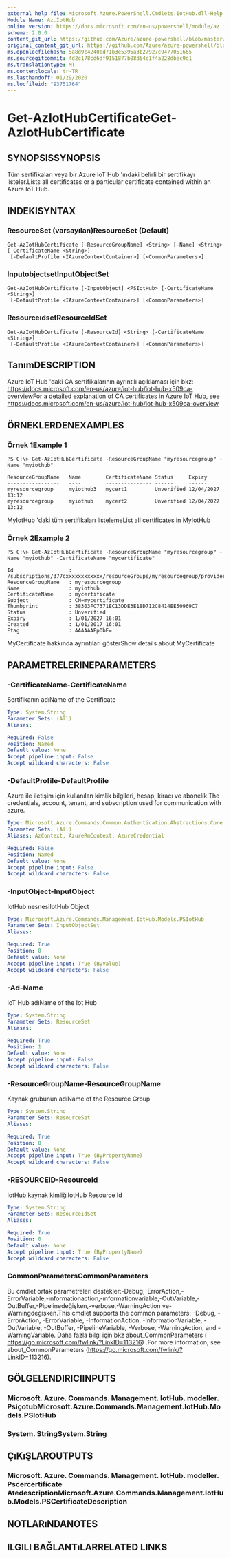 ```yaml
---
external help file: Microsoft.Azure.PowerShell.Cmdlets.IotHub.dll-Help.xml
Module Name: Az.IotHub
online version: https://docs.microsoft.com/en-us/powershell/module/az.iothub/get-aziothubcertificate
schema: 2.0.0
content_git_url: https://github.com/Azure/azure-powershell/blob/master/src/IotHub/IotHub/help/Get-AzIotHubCertificate.md
original_content_git_url: https://github.com/Azure/azure-powershell/blob/master/src/IotHub/IotHub/help/Get-AzIotHubCertificate.md
ms.openlocfilehash: 5a8d9c4240ed71b3e5395a3b27927c9477051665
ms.sourcegitcommit: 4d2c178cd6df9151877b08d54c1f4a228dbec9d1
ms.translationtype: MT
ms.contentlocale: tr-TR
ms.lasthandoff: 01/29/2020
ms.locfileid: "93751764"
---
```

# <span data-ttu-id="c5a9a-101">Get-AzIotHubCertificate</span><span class="sxs-lookup"><span data-stu-id="c5a9a-101">Get-AzIotHubCertificate</span></span>

## <span data-ttu-id="c5a9a-102">SYNOPSIS</span><span class="sxs-lookup"><span data-stu-id="c5a9a-102">SYNOPSIS</span></span>
<span data-ttu-id="c5a9a-103">Tüm sertifikaları veya bir Azure IoT Hub 'ındaki belirli bir sertifikayı listeler.</span><span class="sxs-lookup"><span data-stu-id="c5a9a-103">Lists all certificates or a particular certificate contained within an Azure IoT Hub.</span></span> 

## <span data-ttu-id="c5a9a-104">INDEKI</span><span class="sxs-lookup"><span data-stu-id="c5a9a-104">SYNTAX</span></span>

### <span data-ttu-id="c5a9a-105">ResourceSet (varsayılan)</span><span class="sxs-lookup"><span data-stu-id="c5a9a-105">ResourceSet (Default)</span></span>
```
Get-AzIotHubCertificate [-ResourceGroupName] <String> [-Name] <String> [-CertificateName <String>]
 [-DefaultProfile <IAzureContextContainer>] [<CommonParameters>]
```

### <span data-ttu-id="c5a9a-106">Inputobjectset</span><span class="sxs-lookup"><span data-stu-id="c5a9a-106">InputObjectSet</span></span>
```
Get-AzIotHubCertificate [-InputObject] <PSIotHub> [-CertificateName <String>]
 [-DefaultProfile <IAzureContextContainer>] [<CommonParameters>]
```

### <span data-ttu-id="c5a9a-107">Resourceıdset</span><span class="sxs-lookup"><span data-stu-id="c5a9a-107">ResourceIdSet</span></span>
```
Get-AzIotHubCertificate [-ResourceId] <String> [-CertificateName <String>]
 [-DefaultProfile <IAzureContextContainer>] [<CommonParameters>]
```

## <span data-ttu-id="c5a9a-108">Tanım</span><span class="sxs-lookup"><span data-stu-id="c5a9a-108">DESCRIPTION</span></span>
<span data-ttu-id="c5a9a-109">Azure IoT Hub 'daki CA sertifikalarının ayrıntılı açıklaması için bkz: https://docs.microsoft.com/en-us/azure/iot-hub/iot-hub-x509ca-overview</span><span class="sxs-lookup"><span data-stu-id="c5a9a-109">For a detailed explanation of CA certificates in Azure IoT Hub, see https://docs.microsoft.com/en-us/azure/iot-hub/iot-hub-x509ca-overview</span></span>

## <span data-ttu-id="c5a9a-110">ÖRNEKLERDEN</span><span class="sxs-lookup"><span data-stu-id="c5a9a-110">EXAMPLES</span></span>

### <span data-ttu-id="c5a9a-111">Örnek 1</span><span class="sxs-lookup"><span data-stu-id="c5a9a-111">Example 1</span></span>
```
PS C:\> Get-AzIotHubCertificate -ResourceGroupName "myresourcegroup" -Name "myiothub"

ResourceGroupName   Name        CertificateName Status     Expiry
-----------------   ----        --------------- ------     ------
myresourcegroup     myiothub3   mycert1         Unverified 12/04/2027 13:12
myresourcegroup     myiothub    mycert2         Unverified 12/04/2027 13:12
```

<span data-ttu-id="c5a9a-112">MyIotHub 'daki tüm sertifikaları listeleme</span><span class="sxs-lookup"><span data-stu-id="c5a9a-112">List all certificates in MyIotHub</span></span>

### <span data-ttu-id="c5a9a-113">Örnek 2</span><span class="sxs-lookup"><span data-stu-id="c5a9a-113">Example 2</span></span>
```
PS C:\> Get-AzIotHubCertificate -ResourceGroupName "myresourcegroup" -Name "myiothub" -CertificateName "mycertificate"

Id                  : /subscriptions/377cxxxxxxxxxxxx/resourceGroups/myresourcegroup/providers/Microsoft.Devices/IotHubs/myiothub/certificates/mycertificate
ResourceGroupName   : myresourcegroup
Name                : myiothub
CertificateName     : mycertificate
Subject             : CN=mycertificate
Thumbprint          : 38303FC7371EC13DDE3E18D712C8414EE50969C7
Status              : Unverified
Expiry              : 1/01/2027 16:01
Created             : 1/01/2017 16:01
Etag                : AAAAAAFpObE=
```

<span data-ttu-id="c5a9a-114">MyCertificate hakkında ayrıntıları göster</span><span class="sxs-lookup"><span data-stu-id="c5a9a-114">Show details about MyCertificate</span></span>

## <span data-ttu-id="c5a9a-115">PARAMETRELERINE</span><span class="sxs-lookup"><span data-stu-id="c5a9a-115">PARAMETERS</span></span>

### <span data-ttu-id="c5a9a-116">-CertificateName</span><span class="sxs-lookup"><span data-stu-id="c5a9a-116">-CertificateName</span></span>
<span data-ttu-id="c5a9a-117">Sertifikanın adı</span><span class="sxs-lookup"><span data-stu-id="c5a9a-117">Name of the Certificate</span></span>

```yaml
Type: System.String
Parameter Sets: (All)
Aliases:

Required: False
Position: Named
Default value: None
Accept pipeline input: False
Accept wildcard characters: False
```

### <span data-ttu-id="c5a9a-118">-DefaultProfile</span><span class="sxs-lookup"><span data-stu-id="c5a9a-118">-DefaultProfile</span></span>
<span data-ttu-id="c5a9a-119">Azure ile iletişim için kullanılan kimlik bilgileri, hesap, kiracı ve abonelik.</span><span class="sxs-lookup"><span data-stu-id="c5a9a-119">The credentials, account, tenant, and subscription used for communication with azure.</span></span>

```yaml
Type: Microsoft.Azure.Commands.Common.Authentication.Abstractions.Core.IAzureContextContainer
Parameter Sets: (All)
Aliases: AzContext, AzureRmContext, AzureCredential

Required: False
Position: Named
Default value: None
Accept pipeline input: False
Accept wildcard characters: False
```

### <span data-ttu-id="c5a9a-120">-InputObject</span><span class="sxs-lookup"><span data-stu-id="c5a9a-120">-InputObject</span></span>
<span data-ttu-id="c5a9a-121">IotHub nesnesi</span><span class="sxs-lookup"><span data-stu-id="c5a9a-121">IotHub Object</span></span>

```yaml
Type: Microsoft.Azure.Commands.Management.IotHub.Models.PSIotHub
Parameter Sets: InputObjectSet
Aliases:

Required: True
Position: 0
Default value: None
Accept pipeline input: True (ByValue)
Accept wildcard characters: False
```

### <span data-ttu-id="c5a9a-122">-Ad</span><span class="sxs-lookup"><span data-stu-id="c5a9a-122">-Name</span></span>
<span data-ttu-id="c5a9a-123">IoT Hub adı</span><span class="sxs-lookup"><span data-stu-id="c5a9a-123">Name of the Iot Hub</span></span>

```yaml
Type: System.String
Parameter Sets: ResourceSet
Aliases:

Required: True
Position: 1
Default value: None
Accept pipeline input: False
Accept wildcard characters: False
```

### <span data-ttu-id="c5a9a-124">-ResourceGroupName</span><span class="sxs-lookup"><span data-stu-id="c5a9a-124">-ResourceGroupName</span></span>
<span data-ttu-id="c5a9a-125">Kaynak grubunun adı</span><span class="sxs-lookup"><span data-stu-id="c5a9a-125">Name of the Resource Group</span></span>

```yaml
Type: System.String
Parameter Sets: ResourceSet
Aliases:

Required: True
Position: 0
Default value: None
Accept pipeline input: True (ByPropertyName)
Accept wildcard characters: False
```

### <span data-ttu-id="c5a9a-126">-RESOURCEID</span><span class="sxs-lookup"><span data-stu-id="c5a9a-126">-ResourceId</span></span>
<span data-ttu-id="c5a9a-127">IotHub kaynak kimliği</span><span class="sxs-lookup"><span data-stu-id="c5a9a-127">IotHub Resource Id</span></span>

```yaml
Type: System.String
Parameter Sets: ResourceIdSet
Aliases:

Required: True
Position: 0
Default value: None
Accept pipeline input: True (ByPropertyName)
Accept wildcard characters: False
```

### <span data-ttu-id="c5a9a-128">CommonParameters</span><span class="sxs-lookup"><span data-stu-id="c5a9a-128">CommonParameters</span></span>
<span data-ttu-id="c5a9a-129">Bu cmdlet ortak parametreleri destekler:-Debug,-ErrorAction,-ErrorVariable,-ınformationaction,-ınformationvariable,-OutVariable,-OutBuffer,-Pipelinedeğişken,-verbose,-WarningAction ve-Warningdeğişken.</span><span class="sxs-lookup"><span data-stu-id="c5a9a-129">This cmdlet supports the common parameters: -Debug, -ErrorAction, -ErrorVariable, -InformationAction, -InformationVariable, -OutVariable, -OutBuffer, -PipelineVariable, -Verbose, -WarningAction, and -WarningVariable.</span></span> <span data-ttu-id="c5a9a-130">Daha fazla bilgi için bkz about_CommonParameters ( https://go.microsoft.com/fwlink/?LinkID=113216) .</span><span class="sxs-lookup"><span data-stu-id="c5a9a-130">For more information, see about_CommonParameters (https://go.microsoft.com/fwlink/?LinkID=113216).</span></span>

## <span data-ttu-id="c5a9a-131">GÖLGELENDIRICI</span><span class="sxs-lookup"><span data-stu-id="c5a9a-131">INPUTS</span></span>

### <span data-ttu-id="c5a9a-132">Microsoft. Azure. Commands. Management. IotHub. modeller. Psiçotub</span><span class="sxs-lookup"><span data-stu-id="c5a9a-132">Microsoft.Azure.Commands.Management.IotHub.Models.PSIotHub</span></span>

### <span data-ttu-id="c5a9a-133">System. String</span><span class="sxs-lookup"><span data-stu-id="c5a9a-133">System.String</span></span>

## <span data-ttu-id="c5a9a-134">ÇıKıŞLAR</span><span class="sxs-lookup"><span data-stu-id="c5a9a-134">OUTPUTS</span></span>

### <span data-ttu-id="c5a9a-135">Microsoft. Azure. Commands. Management. IotHub. modeller. Pscercertificate Atedescription</span><span class="sxs-lookup"><span data-stu-id="c5a9a-135">Microsoft.Azure.Commands.Management.IotHub.Models.PSCertificateDescription</span></span>

## <span data-ttu-id="c5a9a-136">NOTLARıNDA</span><span class="sxs-lookup"><span data-stu-id="c5a9a-136">NOTES</span></span>

## <span data-ttu-id="c5a9a-137">ILGILI BAĞLANTıLAR</span><span class="sxs-lookup"><span data-stu-id="c5a9a-137">RELATED LINKS</span></span>
